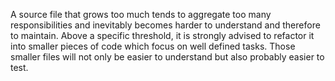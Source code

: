 A source file that grows too much tends to aggregate too many responsibilities and inevitably becomes harder to understand and therefore to
maintain. Above a specific threshold, it is strongly advised to refactor it into smaller pieces of code which focus on well defined tasks. Those
smaller files will not only be easier to understand but also probably easier to test.